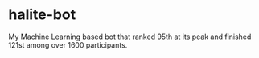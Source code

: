 # halite-bot

My Machine Learning based bot that ranked 95th at its peak and finished 121st among over 1600 participants.
